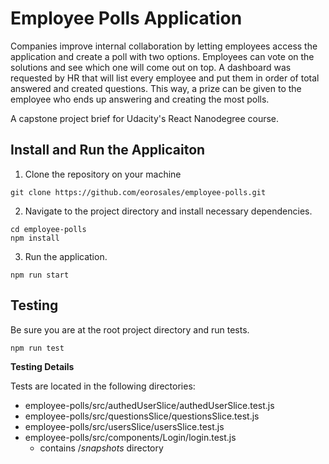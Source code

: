 # Employee Polls Application

Companies improve internal collaboration by letting employees access the application and create a poll with two options. Employees can vote on the solutions and see which one will come out on top. A dashboard was requested by HR that will list every employee and put them in order of total answered and created questions. This way, a prize can be given to the employee who ends up answering and creating the most polls.

A capstone project brief for Udacity's React Nanodegree course.

## Install and Run the Applicaiton

1. Clone the repository on your machine

`git clone https://github.com/eorosales/employee-polls.git`

2. Navigate to the project directory and install necessary dependencies.

```
cd employee-polls
npm install
```

3. Run the application.

`npm run start`

## Testing

Be sure you are at the root project directory and run tests.

```
npm run test
```

**Testing Details**

Tests are located in the following directories:

- employee-polls/src/authedUserSlice/authedUserSlice.test.js
- employee-polls/src/questionsSlice/questionsSlice.test.js
- employee-polls/src/usersSlice/usersSlice.test.js
- employee-polls/src/components/Login/login.test.js
  - contains /_snapshots_ directory
